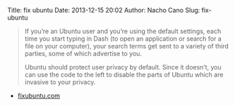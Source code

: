 Title: fix ubuntu
Date: 2013-12-15 20:02
Author: Nacho Cano
Slug: fix-ubuntu

> If you’re an Ubuntu user and you’re using the default settings, each
> time you start typing in Dash (to open an application or search for a
> file on your computer), your search terms get sent to a variety of
> third parties, some of which advertise to you.
>
> Ubuntu should protect user privacy by default. Since it doesn’t, you
> can use the code to the left to disable the parts of Ubuntu which are
> invasive to your privacy.

- [fixubuntu.com][]

  [fixubuntu.com]: https://fixubuntu.com/
    "fix ubuntu"
